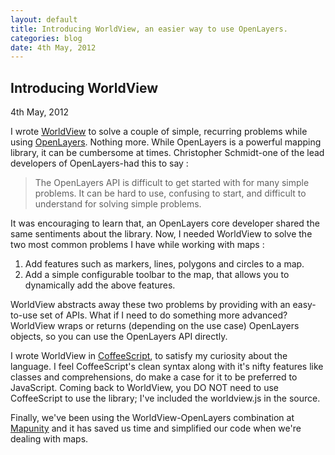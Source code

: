 ```yaml
---
layout: default
title: Introducing WorldView, an easier way to use OpenLayers.
categories: blog
date: 4th May, 2012 
---
```

<div class = 'page-header'>
  <h2 class = 'article-header'>
    Introducing WorldView
  </h2>
  <div class = 'details'>
    4th May, 2012
  </div>
</div>

I wrote <a href = "https://github.com/shreyas-satish/worldview" target="_blank">WorldView</a> to solve a couple of simple, recurring problems while using <a href = "http://openlayers.org" target="_blank">OpenLayers</a>. Nothing more. While OpenLayers is a powerful mapping library, it can be cumbersome at times. Christopher Schmidt-one of the lead developers of OpenLayers-had this to say :

> The OpenLayers API is difficult to get started with for many simple problems. It can be hard to use, confusing to start, and difficult to understand for solving simple problems. 

It was encouraging to learn that, an OpenLayers core developer shared the same sentiments about the library. Now, I needed WorldView to solve the two most common problems I have while working with maps :  

1. Add features such as markers, lines, polygons and circles to a map.
2. Add a simple configurable toolbar to the map, that allows you to dynamically add the above features.

WorldView abstracts away these two problems by providing with an easy-to-use set of APIs. What if I need to do something more advanced? WorldView wraps or returns (depending on the use case) OpenLayers objects, so you can use the OpenLayers API directly.

I wrote WorldView in <a href="http://coffeescript.org" target="_blank">CoffeeScript</a>, to satisfy my curiosity about the language. I feel CoffeeScript's clean syntax along with it's nifty features like classes and comprehensions, do make a case for it to be preferred to JavaScript. Coming back to WorldView, you DO NOT need to use CoffeeScript to use the library; I've included the worldview.js in the source.

Finally, we've been using the WorldView-OpenLayers combination at <a href = 'http://mapunity.in/' target = '_blank'>Mapunity</a> and it has saved us time and simplified our code when we're dealing with maps.

